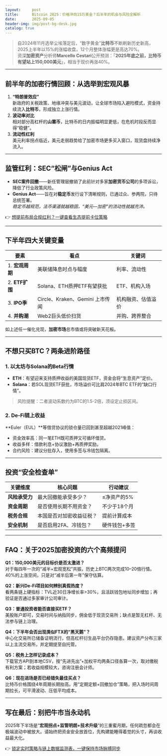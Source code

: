 ```yaml
---
layout:     post
title:      Bitcoin 2025：价格冲向15万美金？后半年的机会与风险全解析
date:       2025-09-05
header-img: img/post-bg-desk.jpg
catalog: true
---
```


> 自2024年11月选举尘埃落定后，“数字黄金”**比特币**不断刷新历史新高，2025上半年以15%的涨幅收盘，12个月整体涨幅更是高达70%。  
> 资深**加密资产**分析师**Marcello Cestari**公开预测：「**2025年底之前，比特币有望站上150,000美元**」，相当于现价再涨40%。

---

## 前半年的加密行情回顾：从选举到宏观风暴

1. **“特朗普效应”**  
   新政府的关税政策、地缘冲突与美元波动，让全球市场陷入避险模式，资金持续流入**比特币**，形成独立上涨行情。
2. **波动率对比**  
   相对部分高杠杆的**山寨币**，比特币的日内振幅明显更低，在危机时段反而显得“稳健”。
3. **流动性红利**  
   美元利率拐点临近，美元走弱趋势给了加密市场更多买入窗口，现货盘持续净流入。

---

## 监管红利：SEC“松闸”与Genius Act

- **SEC案件回撤**——新任管理层撤销了此前针对多家**加密货币公司**的多项诉讼，降低了行业政策风险。  
- **Genius Act**——旨在对**稳定币**发行设下清晰规则，已通过众、参两院，只待总统签署。  
*稳定币越规范，法币渠道就越稳固，“美元—加密”的流动性就越充沛。*

👉 [想提前布局合规红利？一键查看生态提前卡位策略](https://okxdog.com/)

---

## 下半年四大关键变量

| 要素 | 看点 | 关键词 |
|---|---|---|
| 1. **宏观周期** | 美联储降息时点与幅度 | 利率、流动性 |
| 2. **ETF扩围** | Solana、ETH质押ETF有望获批 | ETF、机构入场 |
| 3. **IPO季** | Circle、Kraken、Gemini 上市传闻 | 机构融资、估值溢价 |
| 4. **并购潮** | Web2巨头低价扫货 | 并购、跨界整合 |

如上述任一催化兑现，**加密市场**总市值或将突破新天花板。

---

## 不想只买BTC？两条进阶路径

### 1. **以太坊与Solana的Beta行情**
- **ETH**：有望迎来支持质押收益的美国现货ETF，资金会将“生息资产”定价。  
- **Solana**：若SOL现货ETF获批，市场溢价可比肩2024年BTC ETF的“缺口行情”。

> 风险提醒：二者波动系数约为BTC的1.5-2倍，须设定止损区间。

### 2. **De-Fi链上收益**
**Euler（EUL）**等借贷协议的锁仓量已回到甚至超越2021峰值：  
- 资金效率高：同一笔ETH既可质押又可循环借贷。  
- 收益多样：借款利息+协议激励+再质押奖励。  
- 合约风险：建议分批存入，使用多签与冷钱包隔离。

---

## 投资“安全检查单”

| 关键维度 | 核心问题 | 行动建议 |
|---|---|---|
| **风险承受力** | 最大回撤能承受多少？ | ≤净资产的5% |
| **资金周期** | 是否使用长期不用资金？ | 不少于18个月 |
| **税务合规** | 本国是否对加密收益征税？ | 提前计算成本 |
| **安全机制** | 是否启用2FA、冷钱包？ | 硬件钱包+多签 |

---

## FAQ：关于2025加密投资的六个高频提问

**Q1：150,000美元的目标价是否太激进？**  
对于每四年一次的“减半+宏观宽松”共振，历史上BTC两次完成10–20倍行情。40%的上涨空间，只是对“减半后第一年”保守估算。

**Q2：新兴De-Fi项目如何辨别真假热度？**  
看两条链上硬指标：TVL近30日净增长率>30%，且活跃钱包地址同步增加；再验证是否通过多家审计公司审计。

**Q3：普通投资者能否直接买ETF？**  
美股账户即可，交易时间与纳指同步，佣金低于现货交易所；缺点是暂无杠杆、无法参与链上治理。

**Q4：下半年会否出现类似FTX的“黑天鹅”？**  
中心化交易所已储备证明流行，但高杠杆衍生品平台仍存隐患。建议资产分布三家以上主流交易所，并定期提至自托管。

**Q5：税务上怎样记录成本？**  
下载官方API到本地CSV，按“先进先出”+加权平均两条口径各算一次，取对缴税有利方案；若收益规模较大，咨询注册会计师。

**Q6：现在进场是否已经错失最佳买点？**  
比特币价格围绕4年周期长期抬高。用“定期定额+回撤加仓”策略，把入场时间周期拉长，可平滑波动、压低平均成本。

---

## 写在最后：别把牛市当永动机

2025年下半场是“**宏观拐点+监管明朗+技术升级**”的三重蜜月期，任何疏忽都会在极端波动中被放大。请始终把资金安全放首位，先构建能睡得着觉的头寸，再谈收益最大化。

👉 [锁定实时策略与链上数据监测表，一键保持市场脉搏同步](https://okxdog.com/)